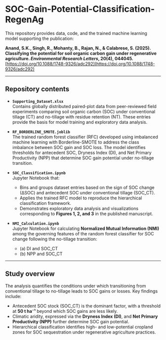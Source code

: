 # SOC-Gain-Potential-Classification-RegenAg

This repository provides data, code, and the trained machine learning model supporting the publication:

**Anand, S.K., Singh, R., Mohanty, B., Rajan, N., & Calabrese, S. (2025). Classifying the potential for soil organic carbon gain under regenerative agriculture. *Environmental Research Letters*, 20(4), 044045.**  
[https://doi.org/10.1088/1748-9326/adc292](https://doi.org/10.1088/1748-9326/adc292)

---

## Repository contents

- **`Supporting_Dataset.xlsx`**  
  Contains globally distributed paired-plot data from peer-reviewed field experiments comparing soil organic carbon (SOC) under conventional tillage (CT) and no-tillage with residue retention (NT). These entries provide the basis for model training and exploratory data analysis.

- **`RF_BORDERLINE_SMOTE.joblib`**  
  The trained random forest classifier (RFC) developed using imbalanced machine learning with Borderline-SMOTE to address the class imbalance between SOC gain and SOC loss. The model identifies thresholds for antecedent SOC, Dryness Index (DI), and Net Primary Productivity (NPP) that determine SOC gain potential under no-tillage transition.

- **`SOC_Classification.ipynb`**  
  Jupyter Notebook that:  
  - Bins and groups dataset entries based on the sign of SOC change (∆SOC) and antecedent SOC under conventional tillage (SOC_CT).  
  - Applies the trained RFC model to reproduce the hierarchical classification framework.  
  - Demonstrates exploratory data analysis and visualizations corresponding to **Figures 1, 2, and 3** in the published manuscript.
 
- **`NMI_Calculation.ipynb`**  
  Jupyter Notebook for calculating **Normalized Mutual Information (NMI)** among the governing features of the random forest classifier for SOC change following the no-tillage transition:  
  - (a) DI and SOC_CT  
  - (b) NPP and SOC_CT  
---

## Study overview

The analysis quantifies the conditions under which transitioning from conventional tillage to no-tillage leads to SOC gains or losses. Key findings include:

- Antecedent SOC stock (SOC_CT) is the dominant factor, with a threshold at **50 t ha⁻¹** beyond which SOC gains are less likely.  
- Climatic aridity, expressed via the **Dryness Index (DI)**, and **Net Primary Productivity (NPP)** further determine SOC gain potential.  
- Hierarchical classification identifies high- and low-potential cropland zones for SOC sequestration under regenerative agriculture practices.
